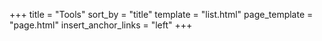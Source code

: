 +++
title = "Tools"
sort_by = "title"
template = "list.html"
page_template = "page.html"
insert_anchor_links = "left"
+++
